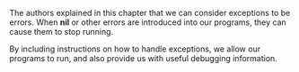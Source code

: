 The authors explained in this chapter that we can consider exceptions to be errors. When **nil** or other errors are introduced into our programs, they can cause them to stop running.

By including instructions on how to handle exceptions, we allow our programs to run, and also provide us with useful debugging information.
